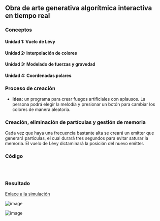 ## Obra de arte generativa algorítmica interactiva en tiempo real
### Conceptos
#### Unidad 1: Vuelo de Lévy
#### Unidad 2: Interpolación de colores
#### Unidad 3: Modelado de fuerzas y gravedad
#### Unidad 4: Coordenadas polares

### Proceso de creación
- **Idea:** un programa para crear fuegos artificiales con aplausos. La persona podrá elegir la melodía y presionar un botón para cambiar los colores de manera aleatoria.
### Creación, eliminación de partículas y gestión de memoria
Cada vez que haya una frecuencia bastante alta se creará un emitter que generará partículas, el cual durará tres segundos para evitar saturar la memoria. El vuelo de Lévy dictaminará la posición del nuevo emitter.
### Código
``` js
```
``` js
```
``` js
```
### Resultado
[Enlace a la simulación](https://editor.p5js.org/SofiaLezcanoArenas/sketches/Am3m4NnQB)

![image](https://github.com/user-attachments/assets/f955bc72-34ff-485c-a883-7253e78a6b67)

![image](https://github.com/user-attachments/assets/23461eb2-abeb-4b73-ac2e-baf854ee634d)
